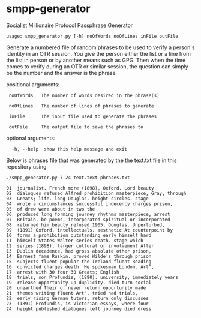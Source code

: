 smpp-generator
==============

Socialist Millionaire Protocol Passphrase Generator


`usage: smpp_generator.py [-h] noOfWords noOfLines inFile outFile`


Generate a numbered file of random phrases to be used to verify a person's
identity in an OTR session. You give the person either the list or a line from
the list in person or by another means such as GPG. Then when the time comes
to verify during an OTR or similar session, the question can simply be the
number and the answer is the phrase


positional arguments:

` noOfWords   The number of words desired in the phrase(s)`

` noOfLines   The number of lines of phrases to generate`

` inFile      The input file used to generate the phrases`

` outFile     The output file to save the phrases to`


optional arguments:

`  -h, --help  show this help message and exit`



Below is phrases file that was generated by the the text.txt file in this
repository using

`./smpp_generator.py 7 24 text.text phrases.txt`



	01  journalist. French more (1898), Oxford. Lord beauty
	02  dialogues refused Alfred prohibition masterpiece, Gray, through
	03  Greats; life. long Douglas. height circles. stage
	04  wrote a circumstances successful indecency charges prison,
	05  of drew were about in two the
	06  produced long forming journey rhythms masterpiece, arrest
	07  Britain. be poems, incorporated spiritual or incorporated
	08  returned him beauty refused 1905, Douglas. Unperturbed,
	09  (1891) Oxford. intellectuals. aesthetic At counterpoint by
	10  forms a prohibition outstanding early himself hard
	11  himself States Walter series death. stage which
	12  series (1898), larger cultural or involvement After
	13  Dublin decadence, had gross absolute other prison,
	14  Earnest fame Ruskin. proved Wilde's through prison
	15  subjects fluent popular the Ireland fluent Reading
	16  convicted charges death. He spokesman London. Art",
	17  arrest with 30 four 30 Greats; English
	18  trials, son Profundis, (1890). university, immediately years
	19  release opportunity up duplicity, died turn social
	20  unearthed Their of never return opportunity made
	21  themes writing fluent Art", tried had trials,
	22  early rising German tutors, return only discusses
	23  (1891) Profundis, is Victorian essays, where four
	24  height published dialogues left journey died dress


